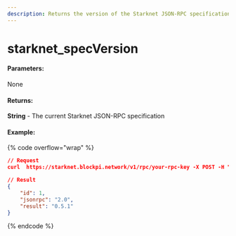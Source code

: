 ```yaml
---
description: Returns the version of the Starknet JSON-RPC specification being used
---
```


# starknet\_specVersion

#### **Parameters:**

None

#### **Returns:**

**String** - The current Starknet JSON-RPC specification

#### Example:

{% code overflow="wrap" %}
```json
// Request
curl  https://starknet.blockpi.network/v1/rpc/your-rpc-key -X POST -H "Content-Type: application/json" --data '{"jsonrpc":"2.0","method":"starknet_specVersion","params":[],"id":1}'

// Result
{
    "id": 1,
    "jsonrpc": "2.0",
    "result": "0.5.1"
}
```
{% endcode %}
